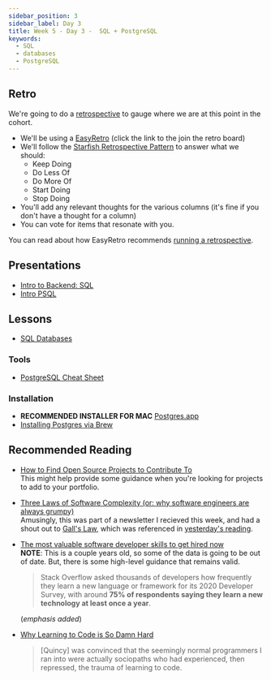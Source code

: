```yaml
---
sidebar_position: 3
sidebar_label: Day 3
title: Week 5 - Day 3 -  SQL + PostgreSQL
keywords:
  - SQL
  - databases
  - PostgreSQL
---
```


<!-- markdownlint-disable no-inline-html -->

## Retro

We're going to do a [retrospective](/docs/lessons/front-end-foundations/project-management-101/#scrum) to gauge where we are at this point in the cohort.

- We'll be using a [EasyRetro](https://easyretro.io/publicboard/mprhKPu7nQV2hfN3xnhBHsG5hA92/ed4e06bb-e3e9-451a-a923-42ebdac868b7) (click the link to the join the retro board)
- We'll follow the [Starfish Retrospective Pattern](https://agileretrospectives.org/en/blog/starfish-exercise) to answer what we should:
  - Keep Doing
  - Do Less Of
  - Do More Of
  - Start Doing
  - Stop Doing
- You'll add any relevant thoughts for the various columns (it's fine if you don't have a thought for a column)
- You can vote for items that resonate with you.

You can read about how EasyRetro recommends [running a retrospective](https://easyretro.io/blog/how-to-run-a-basic-retrospective-using-funretro/).

## Presentations

- [Intro to Backend: SQL](https://docs.google.com/presentation/d/1sApo5EiCd6Ub-g7LS959K0bTBcAwrdQmAt2B-GKjvVU/edit?usp=sharing)
- [Intro PSQL](https://docs.google.com/presentation/d/1FqmTwI-12w-6dGm6ylbPGmDmVlSh5wtRaI2i7lCBeYo/edit?usp=sharing)

## Lessons

- [SQL Databases](/docs/lessons/databases/sql/)

### Tools

- [PostgreSQL Cheat Sheet](./files/PostgreSQL-Cheat-Sheet.pdf)

### Installation

- **RECOMMENDED INSTALLER FOR MAC** [Postgres.app](https://postgresapp.com/downloads.html)
- [Installing Postgres via Brew](https://gist.github.com/ibraheem4/ce5ccd3e4d7a65589ce84f2a3b7c23a3)

## Recommended Reading

- [How to Find Open Source Projects to Contribute To](https://opensauced.pizza/docs/community-resources/how-to-find-open-source-projects-to-contribute-to/)
  <br/>This might help provide some guidance when you're looking for projects to add to your portfolio.
- [Three Laws of Software Complexity (or: why software engineers are always grumpy)](https://maheshba.bitbucket.io/blog/2024/05/08/2024-ThreeLaws.html)
  <br/>Amusingly, this was part of a newsletter I recieved this week, and had a shout out to [Gall's Law](<https://en.wikipedia.org/wiki/John_Gall_(author)#Galls_law>), which was referenced in [yesterday's reading](/docs/cohorts/cohort18/lectures/week5/day2/#food-for-thought).
- [The most valuable software developer skills to get hired now](https://www.infoworld.com/article/3583931/the-most-valuable-software-developer-skills.html)
  <br/>**NOTE**: This is a couple years old, so some of the data is going to be out of date. But, there is some high-level guidance that remains valid.

  > Stack Overflow asked thousands of developers how frequently they learn a new language or framework for its 2020 Developer Survey, with around **75% of respondents saying they learn a new technology at least once a year**.

  (_emphasis added_)

- [Why Learning to Code is So Damn Hard](https://medium.com/@andrewlatta/why-learning-to-code-is-so-damn-hard-303eae632820)
  > [Quincy] was convinced that the seemingly normal programmers I ran into were actually sociopaths who had experienced, then repressed, the trauma of learning to code.
